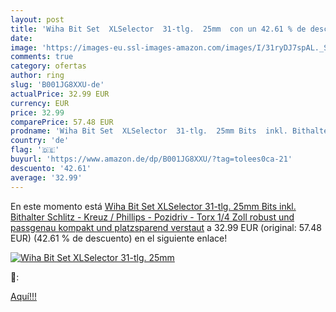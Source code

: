 ```yaml
---
layout: post
title: 'Wiha Bit Set  XLSelector  31-tlg.  25mm  con un 42.61 % de descuento'
date: 
image: 'https://images-eu.ssl-images-amazon.com/images/I/31ryDJ7spAL._SL200_.jpg'
comments: true
category: ofertas
author: ring
slug: 'B001JG8XXU-de'
actualPrice: 32.99 EUR
currency: EUR
price: 32.99
comparePrice: 57.48 EUR
prodname: 'Wiha Bit Set  XLSelector  31-tlg.  25mm Bits  inkl. Bithalter  Schlitz - Kreuz / Phillips - Pozidriv - Torx  1/4 Zoll  robust und passgenau  kompakt und platzsparend verstaut'
country: 'de'
flag: '🇩🇪'
buyurl: 'https://www.amazon.de/dp/B001JG8XXU/?tag=tolees0ca-21'
descuento: '42.61'
average: '32.99'
---
```


En este momento está [Wiha Bit Set  XLSelector  31-tlg.  25mm Bits  inkl. Bithalter  Schlitz - Kreuz / Phillips - Pozidriv - Torx  1/4 Zoll  robust und passgenau  kompakt und platzsparend verstaut](https://www.amazon.de/dp/B001JG8XXU/?tag=tolees0ca-21) a 32.99 EUR (original: 57.48 EUR) (42.61 %  de descuento) en el siguiente enlace!

[![Wiha Bit Set  XLSelector  31-tlg.  25mm ](https://images-eu.ssl-images-amazon.com/images/I/31ryDJ7spAL._SL200_.jpg)](https://www.amazon.de/dp/B001JG8XXU/?tag=tolees0ca-21)

🔎:


[Aquí!!!](https://www.amazon.de/dp/B001JG8XXU/?tag=tolees0ca-21)
